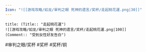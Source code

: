 ```yaml
---
Icon: "![[游戏攻略/如龙/审判之眼 死神的遗言/奖杯/走起桃花運.png|30]]"
---
```

```ad-common-bronze-trophy
title: (Title:: "走起桃花運")
![[游戏攻略/如龙/审判之眼 死神的遗言/奖杯/走起桃花運.png|100]]
(Comment:: "受到女性好友告白")
```

#审判之眼/奖杯 #奖杯 #奖杯/铜
